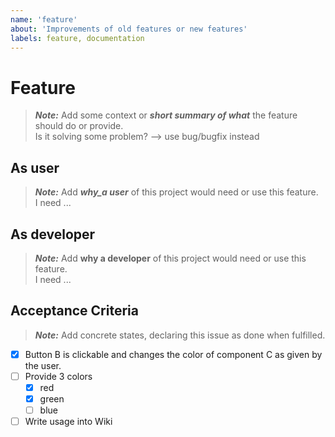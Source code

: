 ```yaml
---
name: 'feature'
about: 'Improvements of old features or new features'
labels: feature, documentation
---
```

# Feature

> *__Note:__* Add some context or *__short summary of what__* the feature should do or provide.  
> Is it solving some problem? --> use bug/bugfix instead

## As user

> *__Note:__* Add *__why_a user__* of this project would need or use this feature.  
> I need ...

## As developer

> *__Note:__* Add __why a developer__ of this project would need or use this feature.  
> I need ...

## Acceptance Criteria

> *__Note:__* Add concrete states, declaring this issue as done when fulfilled.

- [x] Button B is clickable and changes the color of component C as given by the user.
- [ ] Provide 3 colors
  - [x] red
  - [x] green
  - [ ] blue
- [ ] Write usage into Wiki
